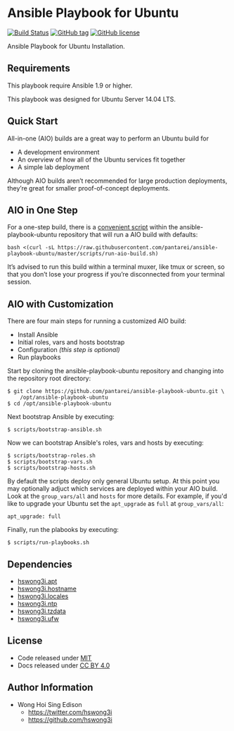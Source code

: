 Ansible Playbook for Ubuntu
===========================

[![Build Status](https://travis-ci.org/pantarei/ansible-playbook-ubuntu.svg?branch=master)](https://travis-ci.org/pantarei/ansible-playbook-ubuntu)
 [![GitHub tag](https://img.shields.io/github/tag/pantarei/ansible-playbook-ubuntu.svg)](https://github.com/pantarei/ansible-playbook-ubuntu)
 [![GitHub license](https://img.shields.io/github/license/pantarei/ansible-playbook-ubuntu.svg)](https://github.com/pantarei/ansible-playbook-ubuntu/blob/master/LICENSE)

Ansible Playbook for Ubuntu Installation.

Requirements
------------

This playbook require Ansible 1.9 or higher.

This playbook was designed for Ubuntu Server 14.04 LTS.

Quick Start
-----------

All-in-one (AIO) builds are a great way to perform an Ubuntu build for

-   A development environment
-   An overview of how all of the Ubuntu services fit together
-   A simple lab deployment

Although AIO builds aren’t recommended for large production deployments,
 they’re great for smaller proof-of-concept deployments.

AIO in One Step
---------------

For a one-step build, there is a [convenient
 script](https://raw.githubusercontent.com/pantarei/ansible-playbook-ubuntu/master/scripts/run-aio-build.sh)
 within the ansible-playbook-ubuntu repository that will run a AIO build
 with defaults:

    bash <(curl -sL https://raw.githubusercontent.com/pantarei/ansible-playbook-ubuntu/master/scripts/run-aio-build.sh)

It’s advised to run this build within a terminal muxer, like tmux or
 screen, so that you don’t lose your progress if you’re disconnected from
 your terminal session.

AIO with Customization
----------------------

There are four main steps for running a customized AIO build:

-   Install Ansible
-   Initial roles, vars and hosts bootstrap
-   Configuration *(this step is optional)*
-   Run playbooks

Start by cloning the ansible-playbook-ubuntu repository and changing
 into the repository root directory:

    $ git clone https://github.com/pantarei/ansible-playbook-ubuntu.git \
        /opt/ansible-playbook-ubuntu
    $ cd /opt/ansible-playbook-ubuntu

Next bootstrap Ansible by executing:

    $ scripts/bootstrap-ansible.sh

Now we can bootstrap Ansible's roles, vars and hosts by executing:

    $ scripts/bootstrap-roles.sh
    $ scripts/bootstrap-vars.sh
    $ scripts/bootstrap-hosts.sh

By default the scripts deploy only general Ubuntu setup. At this point
 you may optionally adjuct which services are deployed within your AIO
 build. Look at the `group_vars/all` and `hosts` for more details. For
 example, if you'd like to upgrade your Ubuntu set the `apt_upgrade`
 as `full` at `group_vars/all`:

    apt_upgrade: full

Finally, run the plabooks by executing:

    $ scripts/run-playbooks.sh

Dependencies
------------

-   [hswong3i.apt](https://galaxy.ansible.com/detail#/role/5970)
-   [hswong3i.hostname](https://galaxy.ansible.com/detail#/role/6152)
-   [hswong3i.locales](https://galaxy.ansible.com/detail#/role/6008)
-   [hswong3i.ntp](https://galaxy.ansible.com/detail#/role/6131)
-   [hswong3i.tzdata](https://galaxy.ansible.com/detail#/role/6087)
-   [hswong3i.ufw](https://galaxy.ansible.com/detail#/role/6153)

License
-------

-   Code released under [MIT](https://github.com/hswong3i/ansible-playbook-ubuntu/blob/master/LICENSE)
-   Docs released under [CC BY 4.0](http://creativecommons.org/licenses/by/4.0/)

Author Information
------------------

-   Wong Hoi Sing Edison
    -   <https://twitter.com/hswong3i>
    -   <https://github.com/hswong3i>

